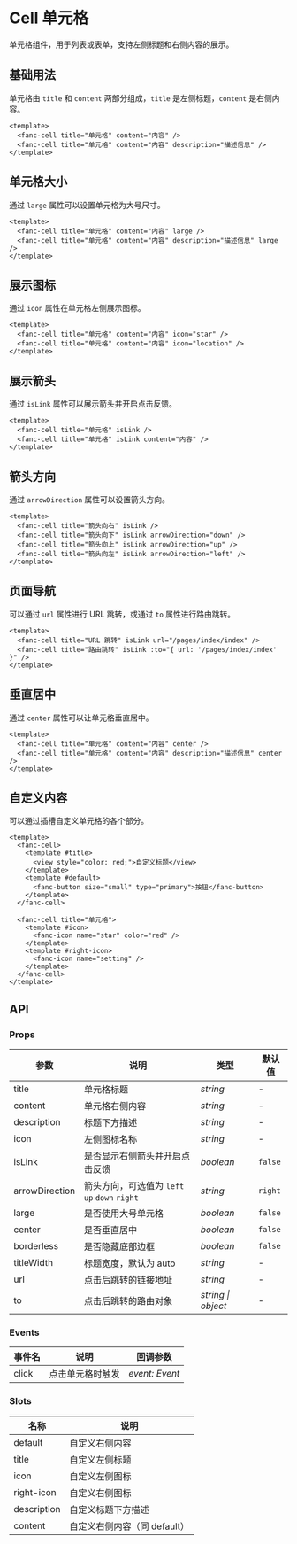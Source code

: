 # Cell 单元格

单元格组件，用于列表或表单，支持左侧标题和右侧内容的展示。

## 基础用法

单元格由 `title` 和 `content` 两部分组成，`title` 是左侧标题，`content` 是右侧内容。

```vue
<template>
  <fanc-cell title="单元格" content="内容" />
  <fanc-cell title="单元格" content="内容" description="描述信息" />
</template>
```

## 单元格大小

通过 `large` 属性可以设置单元格为大号尺寸。

```vue
<template>
  <fanc-cell title="单元格" content="内容" large />
  <fanc-cell title="单元格" content="内容" description="描述信息" large />
</template>
```

## 展示图标

通过 `icon` 属性在单元格左侧展示图标。

```vue
<template>
  <fanc-cell title="单元格" content="内容" icon="star" />
  <fanc-cell title="单元格" content="内容" icon="location" />
</template>
```

## 展示箭头

通过 `isLink` 属性可以展示箭头并开启点击反馈。

```vue
<template>
  <fanc-cell title="单元格" isLink />
  <fanc-cell title="单元格" isLink content="内容" />
</template>
```

## 箭头方向

通过 `arrowDirection` 属性可以设置箭头方向。

```vue
<template>
  <fanc-cell title="箭头向右" isLink />
  <fanc-cell title="箭头向下" isLink arrowDirection="down" />
  <fanc-cell title="箭头向上" isLink arrowDirection="up" />
  <fanc-cell title="箭头向左" isLink arrowDirection="left" />
</template>
```

## 页面导航

可以通过 `url` 属性进行 URL 跳转，或通过 `to` 属性进行路由跳转。

```vue
<template>
  <fanc-cell title="URL 跳转" isLink url="/pages/index/index" />
  <fanc-cell title="路由跳转" isLink :to="{ url: '/pages/index/index' }" />
</template>
```

## 垂直居中

通过 `center` 属性可以让单元格垂直居中。

```vue
<template>
  <fanc-cell title="单元格" content="内容" center />
  <fanc-cell title="单元格" content="内容" description="描述信息" center />
</template>
```

## 自定义内容

可以通过插槽自定义单元格的各个部分。

```vue
<template>
  <fanc-cell>
    <template #title>
      <view style="color: red;">自定义标题</view>
    </template>
    <template #default>
      <fanc-button size="small" type="primary">按钮</fanc-button>
    </template>
  </fanc-cell>
  
  <fanc-cell title="单元格">
    <template #icon>
      <fanc-icon name="star" color="red" />
    </template>
    <template #right-icon>
      <fanc-icon name="setting" />
    </template>
  </fanc-cell>
</template>
```

## API

### Props

| 参数 | 说明 | 类型 | 默认值 |
| --- | --- | --- | --- |
| title | 单元格标题 | _string_ | - |
| content | 单元格右侧内容 | _string_ | - |
| description | 标题下方描述 | _string_ | - |
| icon | 左侧图标名称 | _string_ | - |
| isLink | 是否显示右侧箭头并开启点击反馈 | _boolean_ | `false` |
| arrowDirection | 箭头方向，可选值为 `left` `up` `down` `right` | _string_ | `right` |
| large | 是否使用大号单元格 | _boolean_ | `false` |
| center | 是否垂直居中 | _boolean_ | `false` |
| borderless | 是否隐藏底部边框 | _boolean_ | `false` |
| titleWidth | 标题宽度，默认为 auto | _string_ | - |
| url | 点击后跳转的链接地址 | _string_ | - |
| to | 点击后跳转的路由对象 | _string \| object_ | - |

### Events

| 事件名 | 说明 | 回调参数 |
| --- | --- | --- |
| click | 点击单元格时触发 | _event: Event_ |

### Slots

| 名称 | 说明 |
| --- | --- |
| default | 自定义右侧内容 |
| title | 自定义左侧标题 |
| icon | 自定义左侧图标 |
| right-icon | 自定义右侧图标 |
| description | 自定义标题下方描述 |
| content | 自定义右侧内容（同 default） | 